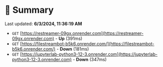 # 📖 Summary
Last updated: **6/3/2024, 11:36:19 AM**

- `GET` [https://restreamer-09gx.onrender.com](https://restreamer-09gx.onrender.com) - **Up** (391ms)
- `GET` [https://filestreambot-b5k6.onrender.com/](https://filestreambot-b5k6.onrender.com/) - **Down** (181ms)
- `GET` [https://jupyterlab-python3-12-3.onrender.com](https://jupyterlab-python3-12-3.onrender.com) - **Down** (347ms)
